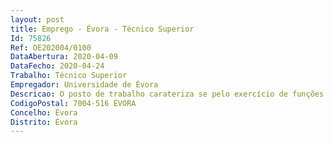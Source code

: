 ```yaml
--- 
layout: post
title: Emprego - Évora - Técnico Superior
Id: 75826
Ref: OE202004/0100
DataAbertura: 2020-04-09
DataFecho: 2020-04-24
Trabalho: Técnico Superior
Empregador: Universidade de Évora
Descricao: O posto de trabalho carateriza se pelo exercício de funções de técnico superior, nomeadamente  desenvolver a identidade gráfica e conceber os materiais de comunicação dos vários programas desenvolvidos no âmbito do projeto Magallanes  desenvolver a página web do Centro Magalhães da Universidade de Évora  conceber e desenvolver o projeto de design de interior de ambientes da “Design Factory”, um laboratório criativo que será instalado na Escola de Artes da Universidade de Évora  apoiar os artistas e empreendedores criativos no desenvolvimento das suas ideias, em particular em fase de prototipagem. Principais tarefas    Conceção da identidade gráfica dos programas desenvolvidos no âmbito do projeto Magalhães   Conceção dos materiais de comunicação, relatórios, apresentações e outros elementos gráficos produzidos no âmbito do projeto   Conceção e aplicação do sistema de identidade da “Design Factory”   Conceção e desenvolvimento de front end para o website do Centro Magalhães da Universidade de Évora   Conceção do design de interior e de equipamentos da “Design Factory”, com recurso a ferramentas de modelação e renderização 3D   Participação em ações de mentoria a empresas criativas, aplicando metodologias de design thinking na procura de soluções para os desafios empresariais   Apoio aos empreendedores criativos no desenvolvimento das suas ideias, em particular, na prototipagem de novos produtos e criação de marcas   Apoio ao desenvolvimento de projetos artísticos e de inovação cultural e social a desenvolver na “Design Factory”.
CodigoPostal: 7004-516 ÉVORA
Concelho: Évora
Distrito: Évora
--- 
```

